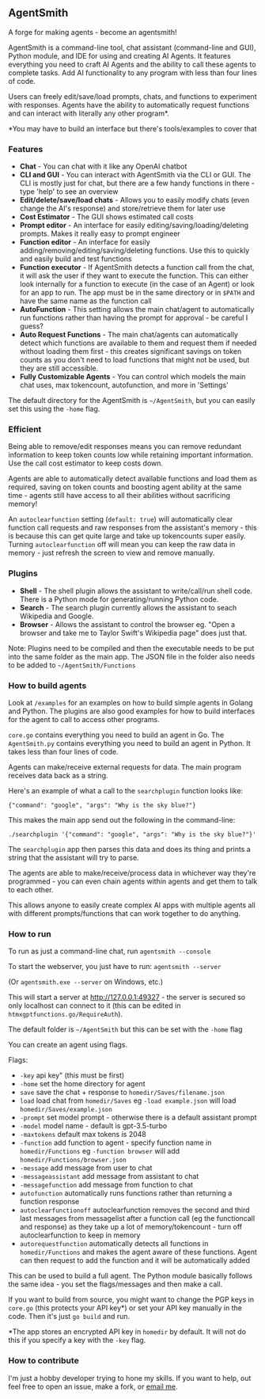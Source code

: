 ## AgentSmith

A forge for making agents - become an agentsmith!

AgentSmith is a command-line tool, chat assistant (command-line and GUI), Python module, and IDE for using and creating AI Agents. It features everything you need to craft AI Agents and the ability to call these agents to complete tasks. Add AI functionality to any program with less than four lines of code. 

Users can freely edit/save/load prompts, chats, and functions to experiment with responses. Agents have the ability to automatically request functions and can interact with literally any other program*. 


*You may have to build an interface but there's tools/examples to cover that

### Features

- **Chat** - You can chat with it like any OpenAI chatbot
- **CLI and GUI** - You can interact with AgentSmith via the CLI or GUI. The CLI is mostly just for chat, but there are a few handy functions in there - type 'help' to see an overview
- **Edit/delete/save/load chats** - Allows you to easily modify chats (even change the AI's response) and store/retrieve them for later use
- **Cost Estimator** - The GUI shows estimated call costs
- **Prompt editor** - An interface for easily editing/saving/loading/deleting prompts. Makes it really easy to prompt engineer
- **Function editor** - An interface for easily adding/removing/editing/saving/deleting functions. Use this to quickly and easily build and test functions
- **Function executor** - If AgentSmith detects a function call from the chat, it will ask the user if they want to execute the function. This can either look internally for a function to execute (in the case of an Agent) or look for an app to run. The app must be in the same directory or in `$PATH` and have the same name as the function call
- **AutoFunction** - This setting allows the main chat/agent to automatically run functions rather than having the prompt for approval - be careful I guess?
- **Auto Request Functions** - The main chat/agents can automatically detect which functions are available to them and request them if needed without loading them first - this creates significant savings on token counts as you don't need to load functions that might not be used, but they are still accessible.
- **Fully Customizable Agents** - You can control which models the main chat uses, max tokencount, autofunction, and more in 'Settings'

The default directory for the AgentSmith is `~/AgentSmith`, but you can easily set this using the `-home` flag.

### Efficient

Being able to remove/edit responses means you can remove redundant information to keep token counts low while retaining important information. Use the call cost estimator to keep costs down.

Agents are able to automatically detect available functions and load them as required, saving on token counts and boosting agent ability at the same time - agents still have access to all their abilities without sacrificing memory!

An `autoclearfunction` setting (`default: true`) will automatically clear function call requests and raw responses from the assistant's memory - this is because this can get quite large and take up tokencounts super easily. Turning `autoclearfunction` off will mean you can keep the raw data in memory - just refresh the screen to view and remove manually. 

### Plugins
- **Shell** - The shell plugin allows the assistant to write/call/run shell code. There is a Python mode for generating/running Python code.
- **Search** - The search plugin currently allows the assistant to seach Wikipedia and Google.
- **Browser** - Allows the assistant to control the browser eg. "Open a browser and take me to Taylor Swift's Wikipedia page" does just that.

Note: Plugins need to be compiled and then the executable needs to be put into the same folder as the main app. The JSON file in the folder also needs to be added to `~/AgentSmith/Functions`

### How to build agents

Look at `/examples` for an examples on how to build simple agents in Golang and Python. The plugins are also good examples for how to build interfaces for the agent to call to access other programs.

`core.go` contains everything you need to build an agent in Go. The `AgentSmith.py` contains everything you need to build an agent in Python. It takes less than four lines of code.

Agents can make/receive external requests for data. The main program receives data back as a string.

Here's an example of what a call to the `searchplugin` function looks like:

    {"command": "google", "args": "Why is the sky blue?"}

This makes the main app send out the following in the command-line:

    ./searchplugin '{"command": "google", "args": "Why is the sky blue?"}'

The `searchplugin` app then parses this data and does its thing and prints a string that the assistant will try to parse. 

The agents are able to make/receive/process data in whichever way they're programmed - you can even chain agents within agents and get them to talk to each other.

This allows anyone to easily create complex AI apps with multiple agents all with different prompts/functions that can work together to do anything.

### How to run

To run as just a command-line chat, run `agentsmith --console`

To start the webserver, you just have to run: `agentsmith --server`

(Or `agentsmith.exe --server` on Windows, etc.)

This will start a server at http://127.0.0.1:49327 - the server is secured so only localhost can connect to it (this can be edited in `htmxgptfunctions.go/RequireAuth`).

The default folder is `~/AgentSmith` but this can be set with the `-home` flag

You can create an agent using flags.

Flags:
- `-key` api key" (this must be first)
- `-home` set the home directory for agent
- `save` save the chat + response to `homedir/Saves/filename.json`
- `load` load chat from `homedir/Saves` eg `-load example.json` will load `homedir/Saves/example.json`
- `-prompt` set model prompt - otherwise there is a default assistant prompt
- `-model` model name - default is gpt-3.5-turbo
- `-maxtokens` default max tokens is 2048
- `-function` add function to agent - specify function name in `homedir/Functions` eg `-function browser` will add `homedir/Functions/browser.json`
- `-message` add message from user to chat
- `-messageassistant` add message from assistant to chat
- `-messagefunction` add message from function to chat
- `autofunction` automatically runs functions rather than returning a function response
- `autoclearfunctionoff` autoclearfunction removes the second and third last messages from messagelist after a function call (eg the functioncall and response) as they take up a lot of memory/tokencount - turn off autoclearfunction to keep in memory
- `autorequestfunction` automatically detects all functions in `homedir/Functions` and makes the agent aware of these functions. Agent can then request to add the function and it will be automatically added

This can be used to build a full agent. The Python module basically follows the same idea - you set the flags/messages and then make a call.

If you want to build from source, you might want to change the PGP keys in `core.go` (this protects your API key*) or set your API key manually in the code. Then it's just `go build` and run.

*The app stores an encrypted API key in `homedir` by default. It will not do this if you specify a key with the `-key` flag.

### How to contribute

I'm just a hobby developer trying to hone my skills. If you want to help, out feel free to open an issue, make a fork, or [email me](mailto:mattyleedev@gmail.com).
